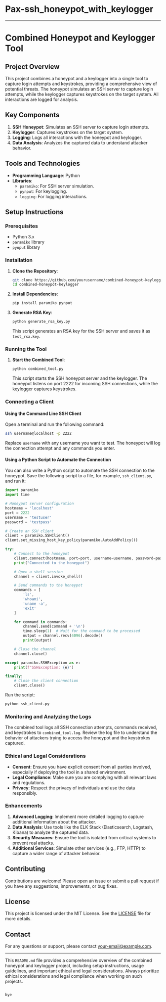# Pax-ssh_honeypot_with_keylogger
_______________________

# Combined Honeypot and Keylogger Tool

## Project Overview

This project combines a honeypot and a keylogger into a single tool to capture login attempts and keystrokes, providing a comprehensive view of potential threats. The honeypot simulates an SSH server to capture login attempts, while the keylogger captures keystrokes on the target system. All interactions are logged for analysis.

## Key Components

1. **SSH Honeypot**: Simulates an SSH server to capture login attempts.
2. **Keylogger**: Captures keystrokes on the target system.
3. **Logging**: Logs all interactions with the honeypot and keylogger.
4. **Data Analysis**: Analyzes the captured data to understand attacker behavior.

## Tools and Technologies

- **Programming Language**: Python
- **Libraries**:
  - `paramiko`: For SSH server simulation.
  - `pynput`: For keylogging.
  - `logging`: For logging interactions.

## Setup Instructions

### Prerequisites

- Python 3.x
- `paramiko` library
- `pynput` library

### Installation

1. **Clone the Repository**:
   ```sh
   git clone https://github.com/yourusername/combined-honeypot-keylogger.git
   cd combined-honeypot-keylogger
   ```

2. **Install Dependencies**:
   ```sh
   pip install paramiko pynput
   ```

3. **Generate RSA Key**:
   ```sh
   python generate_rsa_key.py
   ```

   This script generates an RSA key for the SSH server and saves it as `test_rsa.key`.

### Running the Tool

1. **Start the Combined Tool**:
   ```sh
   python combined_tool.py
   ```

   This script starts the SSH honeypot server and the keylogger. The honeypot listens on port 2222 for incoming SSH connections, while the keylogger captures keystrokes.

### Connecting a Client

#### Using the Command Line SSH Client

Open a terminal and run the following command:
```sh
ssh username@localhost -p 2222
```
Replace `username` with any username you want to test. The honeypot will log the connection attempt and any commands you enter.

#### Using a Python Script to Automate the Connection

You can also write a Python script to automate the SSH connection to the honeypot. Save the following script to a file, for example, `ssh_client.py`, and run it:

```python
import paramiko
import time

# Honeypot server configuration
hostname = 'localhost'
port = 2222
username = 'testuser'
password = 'testpass'

# Create an SSH client
client = paramiko.SSHClient()
client.set_missing_host_key_policy(paramiko.AutoAddPolicy())

try:
    # Connect to the honeypot
    client.connect(hostname, port=port, username=username, password=password)
    print("Connected to the honeypot")

    # Open a shell session
    channel = client.invoke_shell()

    # Send commands to the honeypot
    commands = [
        'ls',
        'whoami',
        'uname -a',
        'exit'
    ]

    for command in commands:
        channel.send(command + '\n')
        time.sleep(1)  # Wait for the command to be processed
        output = channel.recv(4096).decode()
        print(output)

    # Close the channel
    channel.close()

except paramiko.SSHException as e:
    print(f"SSHException: {e}")

finally:
    # Close the client connection
    client.close()
```

Run the script:
```sh
python ssh_client.py
```

### Monitoring and Analyzing the Logs

The combined tool logs all SSH connection attempts, commands received, and keystrokes to `combined_tool.log`. Review the log file to understand the behavior of attackers trying to access the honeypot and the keystrokes captured.

### Ethical and Legal Considerations

- **Consent**: Ensure you have explicit consent from all parties involved, especially if deploying the tool in a shared environment.
- **Legal Compliance**: Make sure you are complying with all relevant laws and regulations.
- **Privacy**: Respect the privacy of individuals and use the data responsibly.

### Enhancements

1. **Advanced Logging**: Implement more detailed logging to capture additional information about the attacker.
2. **Data Analysis**: Use tools like the ELK Stack (Elasticsearch, Logstash, Kibana) to analyze the captured data.
3. **Security Measures**: Ensure the tool is isolated from critical systems to prevent real attacks.
4. **Additional Services**: Simulate other services (e.g., FTP, HTTP) to capture a wider range of attacker behavior.

## Contributing

Contributions are welcome! Please open an issue or submit a pull request if you have any suggestions, improvements, or bug fixes.

## License

This project is licensed under the MIT License. See the [LICENSE](LICENSE) file for more details.

## Contact

For any questions or support, please contact [your-email@example.com](mailto:your-email@example.com).

---

This `README.md` file provides a comprehensive overview of the combined honeypot and keylogger project, including setup instructions, usage guidelines, and important ethical and legal considerations. Always prioritize ethical considerations and legal compliance when working on such projects.
```

bye
